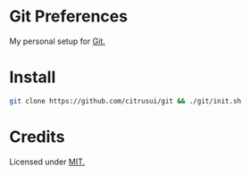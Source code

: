 # Git Preferences

My personal setup for [Git.](https://git-scm.com)

# Install

```sh
git clone https://github.com/citrusui/git && ./git/init.sh
```

# Credits

Licensed under [MIT.](LICENSE.md)
